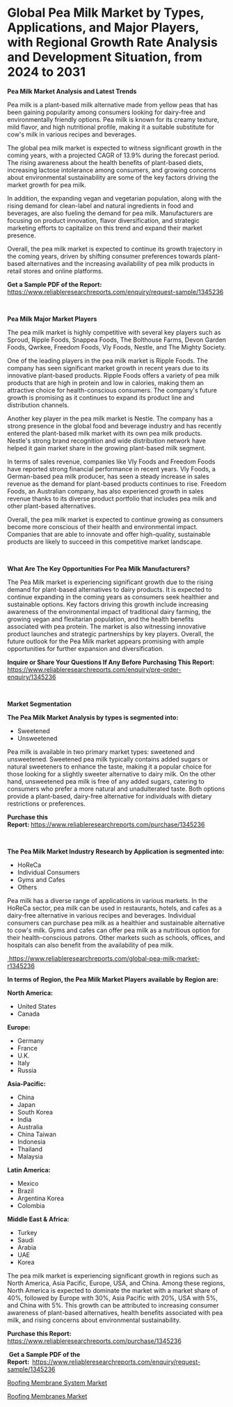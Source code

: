 <p><h1>Global Pea Milk Market by Types, Applications, and Major Players, with Regional Growth Rate Analysis and Development Situation, from 2024 to 2031</h1></p><p><strong>Pea Milk Market Analysis and Latest Trends</strong></p>
<p><p>Pea milk is a plant-based milk alternative made from yellow peas that has been gaining popularity among consumers looking for dairy-free and environmentally friendly options. Pea milk is known for its creamy texture, mild flavor, and high nutritional profile, making it a suitable substitute for cow's milk in various recipes and beverages.</p><p>The global pea milk market is expected to witness significant growth in the coming years, with a projected CAGR of 13.9% during the forecast period. The rising awareness about the health benefits of plant-based diets, increasing lactose intolerance among consumers, and growing concerns about environmental sustainability are some of the key factors driving the market growth for pea milk.</p><p>In addition, the expanding vegan and vegetarian population, along with the rising demand for clean-label and natural ingredients in food and beverages, are also fueling the demand for pea milk. Manufacturers are focusing on product innovation, flavor diversification, and strategic marketing efforts to capitalize on this trend and expand their market presence.</p><p>Overall, the pea milk market is expected to continue its growth trajectory in the coming years, driven by shifting consumer preferences towards plant-based alternatives and the increasing availability of pea milk products in retail stores and online platforms.</p></p>
<p><strong>Get a Sample PDF of the Report:&nbsp;</strong> <a href="https://www.reliableresearchreports.com/enquiry/request-sample/1345236">https://www.reliableresearchreports.com/enquiry/request-sample/1345236</a></p>
<p>&nbsp;</p>
<p><strong>Pea Milk Major Market Players</strong></p>
<p><p>The pea milk market is highly competitive with several key players such as Sproud, Ripple Foods, Snappea Foods, The Bolthouse Farms, Devon Garden Foods, Qwrkee, Freedom Foods, Vly Foods, Nestle, and The Mighty Society. </p><p>One of the leading players in the pea milk market is Ripple Foods. The company has seen significant market growth in recent years due to its innovative plant-based products. Ripple Foods offers a variety of pea milk products that are high in protein and low in calories, making them an attractive choice for health-conscious consumers. The company's future growth is promising as it continues to expand its product line and distribution channels.</p><p>Another key player in the pea milk market is Nestle. The company has a strong presence in the global food and beverage industry and has recently entered the plant-based milk market with its own pea milk products. Nestle's strong brand recognition and wide distribution network have helped it gain market share in the growing plant-based milk segment.</p><p>In terms of sales revenue, companies like Vly Foods and Freedom Foods have reported strong financial performance in recent years. Vly Foods, a German-based pea milk producer, has seen a steady increase in sales revenue as the demand for plant-based products continues to rise. Freedom Foods, an Australian company, has also experienced growth in sales revenue thanks to its diverse product portfolio that includes pea milk and other plant-based alternatives.</p><p>Overall, the pea milk market is expected to continue growing as consumers become more conscious of their health and environmental impact. Companies that are able to innovate and offer high-quality, sustainable products are likely to succeed in this competitive market landscape.</p></p>
<p>&nbsp;</p>
<p><strong>What Are The Key Opportunities For Pea Milk Manufacturers?</strong></p>
<p><p>The Pea Milk market is experiencing significant growth due to the rising demand for plant-based alternatives to dairy products. It is expected to continue expanding in the coming years as consumers seek healthier and sustainable options. Key factors driving this growth include increasing awareness of the environmental impact of traditional dairy farming, the growing vegan and flexitarian population, and the health benefits associated with pea protein. The market is also witnessing innovative product launches and strategic partnerships by key players. Overall, the future outlook for the Pea Milk market appears promising with ample opportunities for further expansion and diversification.</p></p>
<p><strong>Inquire or Share Your Questions If Any Before Purchasing This Report:</strong> <a href="https://www.reliableresearchreports.com/enquiry/pre-order-enquiry/1345236">https://www.reliableresearchreports.com/enquiry/pre-order-enquiry/1345236</a></p>
<p>&nbsp;</p>
<p><strong>Market Segmentation</strong></p>
<p><strong>The Pea Milk Market Analysis by types is segmented into:</strong></p>
<p><ul><li>Sweetened</li><li>Unsweetened</li></ul></p>
<p><p>Pea milk is available in two primary market types: sweetened and unsweetened. Sweetened pea milk typically contains added sugars or natural sweeteners to enhance the taste, making it a popular choice for those looking for a slightly sweeter alternative to dairy milk. On the other hand, unsweetened pea milk is free of any added sugars, catering to consumers who prefer a more natural and unadulterated taste. Both options provide a plant-based, dairy-free alternative for individuals with dietary restrictions or preferences.</p></p>
<p><strong>Purchase this Report:&nbsp;</strong><a href="https://www.reliableresearchreports.com/purchase/1345236">https://www.reliableresearchreports.com/purchase/1345236</a></p>
<p>&nbsp;</p>
<p><strong>The Pea Milk Market Industry Research by Application is segmented into:</strong></p>
<p><ul><li>HoReCa</li><li>Individual Consumers</li><li>Gyms and Cafes</li><li>Others</li></ul></p>
<p><p>Pea milk has a diverse range of applications in various markets. In the HoReCa sector, pea milk can be used in restaurants, hotels, and cafes as a dairy-free alternative in various recipes and beverages. Individual consumers can purchase pea milk as a healthier and sustainable alternative to cow's milk. Gyms and cafes can offer pea milk as a nutritious option for their health-conscious patrons. Other markets such as schools, offices, and hospitals can also benefit from the availability of pea milk.</p></p>
<p><a href="https://www.reliableresearchreports.com/global-pea-milk-market-r1345236">&nbsp;https://www.reliableresearchreports.com/global-pea-milk-market-r1345236</a></p>
<p><strong>In terms of Region, the Pea Milk Market Players available by Region are:</strong></p>
<p>
    <p> <strong> North America: </strong>
        <ul>
            <li>United States</li>
            <li>Canada</li>
        </ul>
        </p> 
    <p> <strong> Europe: </strong>
        <ul>
            <li>Germany</li>
            <li>France</li>
            <li>U.K.</li>
            <li>Italy</li>
            <li>Russia</li>
        </ul>
        </p> 
    <p> <strong> Asia-Pacific: </strong>
        <ul>
            <li>China</li>
            <li>Japan</li>
            <li>South Korea</li>
            <li>India</li>
            <li>Australia</li>
            <li>China Taiwan</li>
            <li>Indonesia</li>
            <li>Thailand</li>
            <li>Malaysia</li>
        </ul>
        </p> 
    <p> <strong> Latin America: </strong>
        <ul>
            <li>Mexico</li>
            <li>Brazil</li>
            <li>Argentina Korea</li>
            <li>Colombia</li>
        </ul>
        </p> 
    <p> <strong> Middle East & Africa: </strong>
        <ul>
            <li>Turkey</li>
            <li>Saudi</li>
            <li>Arabia</li>
            <li>UAE</li>
            <li>Korea</li>
        </ul>
    </p>
    </p>
<p><p>The pea milk market is experiencing significant growth in regions such as North America, Asia Pacific, Europe, USA, and China. Among these regions, North America is expected to dominate the market with a market share of 40%, followed by Europe with 30%, Asia Pacific with 20%, USA with 5%, and China with 5%. This growth can be attributed to increasing consumer awareness of plant-based alternatives, health benefits associated with pea milk, and rising concerns about environmental sustainability.</p></p>
<p><strong>Purchase this Report: </strong><a href="https://www.reliableresearchreports.com/purchase/1345236">https://www.reliableresearchreports.com/purchase/1345236</a></p>
<p>&nbsp;<strong>Get a Sample PDF of the Report:&nbsp;&nbsp;</strong><a href="https://www.reliableresearchreports.com/enquiry/request-sample/1345236">https://www.reliableresearchreports.com/enquiry/request-sample/1345236</a></p>
<p><strong></strong></p>
<p><p><a href="https://frill-swim-3cd.notion.site/Roofing-Membrane-System-Market-Size-Reflecting-a-Forecast-Till-2031-Market-By-Type-By-Application--b81b133457624f77900a2e776378d48a">Roofing Membrane System Market</a></p><p><a href="https://gentle-editor-9db.notion.site/Insights-into-Roofing-Membranes-Market-Size-Analysing-Market-Share-Trends-and-Growth-from-2024-to-415977d25b9842ce98f288421672898c">Roofing Membranes Market</a></p></p>